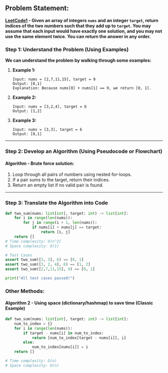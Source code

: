 ## Problem Statement:
**[LeetCode1](https://leetcode.com/problems/two-sum/) - Given an array of integers `nums` and an integer `target`, return indices of the two numbers such that they add up to `target`. You may assume that each input would have exactly one solution, and you may not use the same element twice. You can return the answer in any order.**


### Step 1: Understand the Problem (Using Examples)
**We can understand the problem by walking through some examples:**

1. **Example 1:**
   ```plaintext
   Input: nums = [2,7,11,15], target = 9
   Output: [0,1]
   Explanation: Because nums[0] + nums[1] == 9, we return [0, 1].
   ```

2. **Example 2:**
   ```plaintext
   Input: nums = [3,2,4], target = 6
   Output: [1,2]
   ```

3. **Example 3:**
   ```plaintext
   Input: nums = [3,3], target = 6
   Output: [0,1]
   ```

---

### Step 2: Develop an Algorithm (Using Pseudocode or Flowchart)

#### Algorithm - Brute force solution:
1. Loop through all pairs of numbers using nested for-loops.
2. If a pair sums to the target, return their indices.
3. Return an empty list if no valid pair is found.

---

### Step 3: Translate the Algorithm into Code
```python
def two_sum(nums: list[int], target: int) -> list[int]:
    for i in range(len(nums)):
        for j in range(i + 1, len(nums)):
            if nums[i] + nums[j] == target:
                return [i, j]
    return []
# Time complexity: O(n^2)
# Space complexity: O(1)

# Test Cases
assert two_sum([3, 3], 6) == [0, 1]
assert two_sum([3, 2, 4], 6) == [1, 2]
assert two_sum([2,7,11,15], 9) == [0, 1]

print("All test cases passed!")
```

### Other Methods: 
#### Algorithm 2 - Using space (dictionary/hashmap) to save time (Classic Example)
```python
def two_sum(nums: list[int], target: int) -> list[int]:
    num_to_index = {}
    for i in range(len(nums)):
        if target - nums[i] in num_to_index:
            return [num_to_index[target - nums[i]], i]
        else:
            num_to_index[nums[i]] = i
    return []

# Time complexity: O(n)
# Space complexity: O(n)
```

